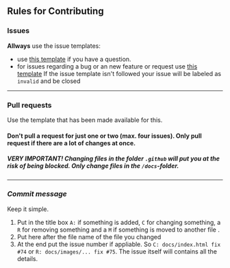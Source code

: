 ## Rules for Contributing

### Issues 

**Allways** use the issue templates: 
 - use [this template](https://github.com/JohnyP36/JohnyP36.github.io/issues/new?) if you have a question. 
 - for issues regarding a bug or an new feature or request use [this template](https://github.com/JohnyP36/JohnyP36.github.io/issues/new?)
If the issue template isn't followed your issue will be labeled as `invalid` and be closed
---
### Pull requests
Use the template that has been made available for this.
#### Don't pull a request for just one or two (max. four issues). Only pull request if there are a lot of changes at once.

##### VERY IMPORTANT! Changing files in the folder `.github` will put you at the risk of being blocked. Only change files in the `/docs`-folder.
---
### _Commit message_
Keep it simple. 
 1. Put in the title box `A:` if something is added, `C` for changing something, a `R` for removing something and a `M` if something is moved to another file . 
 2. Put here after the file name of the file you changed
 3. At the end put the issue number if appliable. 
So `C: docs/index.html fix #74` or `R: docs/images/... fix #75`. The issue itself will contains all the details.

